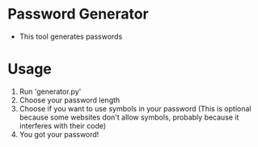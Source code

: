 # Password Generator
- This tool generates passwords

# Usage
1. Run 'generator.py'
2. Choose your password length
3. Choose if you want to use symbols in your password (This is optional because some websites don't allow symbols, probably because it interferes with their code)
4. You got your password!